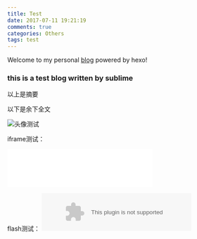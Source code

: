 ```yaml
---
title: Test
date: 2017-07-11 19:21:19
comments: true
categories: Others
tags: test
---
```


Welcome to my personal [blog](https://antfaiz5z.github.io/) powered by hexo!

### this is a test blog written by sublime

以上是摘要

<!--more-->
以下是余下全文

![头像测试](http://osxg0gzju.bkt.clouddn.com/avatar/1.gif "这是头像")

iframe测试：
<iframe frameborder="no" border="0" marginwidth="0" marginheight="0" width=330 height=86 src="//music.163.com/outchain/player?type=2&id=28258452&auto=0&height=66"></iframe>

flash测试：
<embed src="//music.163.com/style/swf/widget.swf?sid=476081901&type=2&auto=0&width=320&height=66" width="340" height="86"  allowNetworking="all"></embed>